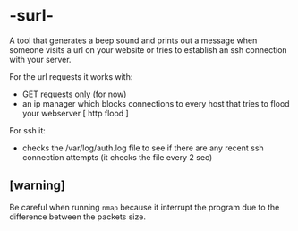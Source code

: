 # -surl-
A tool that generates a beep sound and prints out a message when someone visits a url on your website or tries to establish an ssh connection with your server.

For the url requests it works with:
  * GET requests only (for now)
  * an ip manager which blocks connections to every host that tries to flood your webserver [ http flood ]

For ssh it:
  * checks the /var/log/auth.log file to see if there are any recent ssh connection attempts (it checks the file every 2 sec)

## [warning]
Be careful when running ``` nmap ```  because it interrupt the program due to the difference between the packets size.
